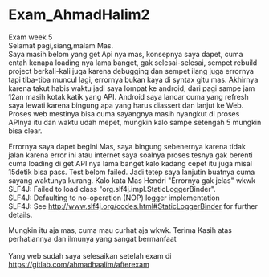 # Exam_AhmadHalim2
Exam week 5 <br/>
Selamat pagi,siang,malam Mas. <br/>
Saya masih belom yang get Api nya mas, konsepnya saya dapet, cuma entah kenapa loading nya lama banget, gak selesai-selesai, sempet rebuild project berkali-kali juga karena debugging dan sempet ilang juga errornya tapi tiba-tiba muncul lagi, errornya bukan kaya di syntax gitu mas.
Akhirnya karena takut habis waktu jadi saya lompat ke android, dari pagi sampe jam 12an masih kotak katik yang API.
Android saya lancar cuma yang refresh saya lewati karena bingung apa yang harus diassert dan lanjut ke Web.
Proses web mestinya bisa cuma sayangnya masih nyangkut di proses APInya itu dan waktu udah mepet, mungkin kalo sampe setengah 5 mungkin bisa clear.

Errornya saya dapet begini Mas, saya bingung sebenernya karena tidak jalan karena error ini atau internet saya soalnya proses tesnya gak berenti cuma loading di get API nya lama banget kalo kadang cepet itu juga misal 15detik bisa pass. Test belom failed. Jadi tetep saya lanjutin buatnya cuma sayang waktunya kurang. Kalo kata Mas Hendri "Errornya gak jelas" wkwk <br/>
SLF4J: Failed to load class "org.slf4j.impl.StaticLoggerBinder". <br/>
SLF4J: Defaulting to no-operation (NOP) logger implementation <br/>
SLF4J: See http://www.slf4j.org/codes.html#StaticLoggerBinder for further details. <br/>

Mungkin itu aja mas, cuma mau curhat aja wkwk. 
Terima Kasih atas perhatiannya dan ilmunya yang sangat bermanfaat <br/>
<br/>
Yang web sudah saya selesaikan setelah exam di https://gitlab.com/ahmadhaalim/afterexam <br/>

